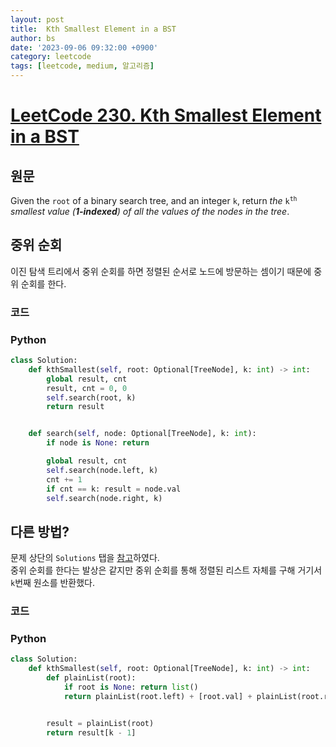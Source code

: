 ```yaml
---
layout: post
title:  Kth Smallest Element in a BST
author: bs
date: '2023-09-06 09:32:00 +0900'
category: leetcode
tags: [leetcode, medium, 알고리즘]
---
```


# [LeetCode 230. Kth Smallest Element in a BST](https://leetcode.com/problems/kth-smallest-element-in-a-bst/)

## 원문
Given the `root` of a binary search tree, and an integer `k`, return *the* <code>k<sup>th</sup></code> *smallest value (**1-indexed**) of all the values of the nodes in the tree*.

## 중위 순회
이진 탐색 트리에서 중위 순회를 하면 정렬된 순서로 노드에 방문하는 셈이기 때문에 중위 순회를 한다.

### 코드
### Python
```python
class Solution:
    def kthSmallest(self, root: Optional[TreeNode], k: int) -> int:
        global result, cnt
        result, cnt = 0, 0
        self.search(root, k)
        return result


    def search(self, node: Optional[TreeNode], k: int):
        if node is None: return

        global result, cnt
        self.search(node.left, k)
        cnt += 1
        if cnt == k: result = node.val
        self.search(node.right, k)
```

## 다른 방법?
문제 상단의 `Solutions` 탭을 [참고](https://leetcode.com/problems/kth-smallest-element-in-a-bst/solutions/2733644/python-easy-recursive-solution-o-n-beats-96-85/)하였다.<br>
중위 순회를 한다는 발상은 같지만 중위 순회를 통해 정렬된 리스트 자체를 구해 거기서 `k`번째 원소를 반환했다.

### 코드
### Python
```python
class Solution:
    def kthSmallest(self, root: Optional[TreeNode], k: int) -> int:
        def plainList(root):
            if root is None: return list()
            return plainList(root.left) + [root.val] + plainList(root.right)


        result = plainList(root)
        return result[k - 1]
```